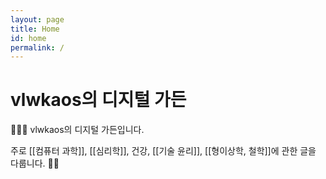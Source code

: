 ```yaml
---
layout: page
title: Home
id: home
permalink: /
---
```


# vlwkaos의 디지털 가든

🍕🙋‍♂️ vlwkaos의 디지털 가든입니다.

주로 [[컴퓨터 과학]], [[심리학]], 건강, [[기술 윤리]], [[형이상학, 철학]]에 관한 글을 다룹니다. 🐱‍🏍

<style>
  .wrapper {
    max-width: 46em;
  }
</style>
